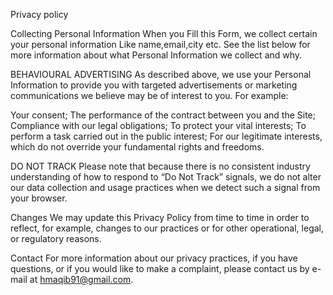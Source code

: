 Privacy policy

Collecting Personal Information
When you Fill this Form, we collect certain your personal information Like name,email,city etc. See the list below for more information about what Personal Information we collect and why.

BEHAVIOURAL ADVERTISING
As described above, we use your Personal Information to provide you with targeted advertisements or marketing communications we believe may be of interest to you. For example:


Your consent;
The performance of the contract between you and the Site;
Compliance with our legal obligations;
To protect your vital interests;
To perform a task carried out in the public interest;
For our legitimate interests, which do not override your fundamental rights and freedoms.

DO NOT TRACK
Please note that because there is no consistent industry understanding of how to respond to “Do Not Track” signals, we do not alter our data collection and usage practices when we detect such a signal from your browser.

Changes
We may update this Privacy Policy from time to time in order to reflect, for example, changes to our practices or for other operational, legal, or regulatory reasons.

Contact
For more information about our privacy practices, if you have questions, or if you would like to make a complaint, please contact us by e-mail at hmaqib91@gmail.com.
